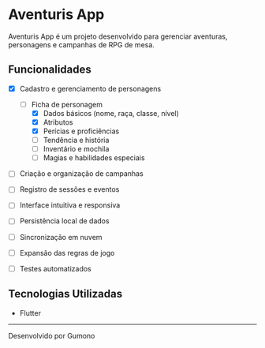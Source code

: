 # Aventuris App

Aventuris App é um projeto desenvolvido para gerenciar aventuras, personagens e campanhas de RPG de mesa.

## Funcionalidades

- [x] Cadastro e gerenciamento de personagens  
  - [ ] Ficha de personagem  
    - [x] Dados básicos (nome, raça, classe, nível)  
    - [x] Atributos
    - [x] Perícias e proficiências  
    - [ ] Tendência e história  
    - [ ] Inventário e mochila  
    - [ ] Magias e habilidades especiais  
- [ ] Criação e organização de campanhas  
- [ ] Registro de sessões e eventos  
- [ ] Interface intuitiva e responsiva  
- [ ] Persistência local de dados
- [ ] Sincronização em nuvem
- [ ] Expansão das regras de jogo
- [ ] Testes automatizados  




## Tecnologias Utilizadas

- Flutter

---
Desenvolvido por Gumono
